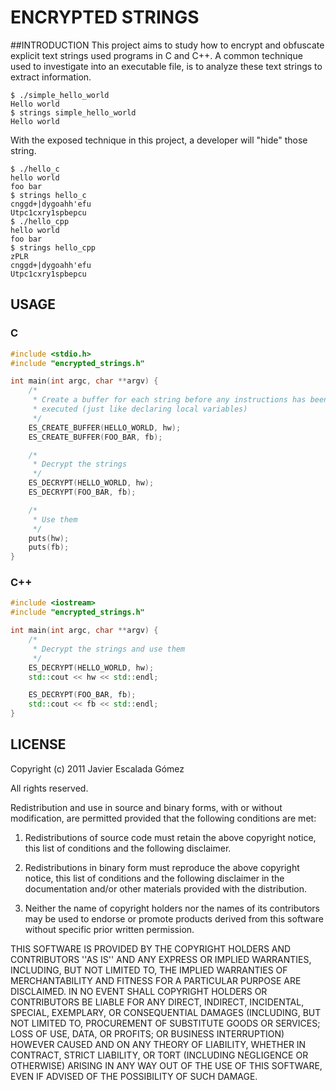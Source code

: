 
# ENCRYPTED STRINGS

##INTRODUCTION
This project aims to study how to encrypt and obfuscate explicit text strings used programs in C and C++. A common technique used to investigate into an executable file, is to analyze these text strings to extract information.

```
$ ./simple_hello_world
Hello world
$ strings simple_hello_world
Hello world
```

With the exposed technique in this project, a developer will "hide" those string.

```
$ ./hello_c
hello world
foo bar
$ strings hello_c
cnggd+|dygoahh'efu
Utpc1cxry1spbepcu
$ ./hello_cpp
hello world
foo bar
$ strings hello_cpp
zPLR
cnggd+|dygoahh'efu
Utpc1cxry1spbepcu
```

## USAGE

### C

```c
#include <stdio.h>
#include "encrypted_strings.h"

int main(int argc, char **argv) {
	/*
	 * Create a buffer for each string before any instructions has been
	 * executed (just like declaring local variables)
	 */
	ES_CREATE_BUFFER(HELLO_WORLD, hw);
	ES_CREATE_BUFFER(FOO_BAR, fb);

	/*
	 * Decrypt the strings
	 */
	ES_DECRYPT(HELLO_WORLD, hw);
	ES_DECRYPT(FOO_BAR, fb);

	/*
	 * Use them
	 */
	puts(hw);
	puts(fb);
}
```

### C++

```cpp
#include <iostream>
#include "encrypted_strings.h"

int main(int argc, char **argv) {
	/*
	 * Decrypt the strings and use them
	 */
	ES_DECRYPT(HELLO_WORLD, hw);
	std::cout << hw << std::endl;

	ES_DECRYPT(FOO_BAR, fb);
	std::cout << fb << std::endl;
}
```

## LICENSE
Copyright (c) 2011 Javier Escalada Gómez

All rights reserved.

Redistribution and use in source and binary forms, with or without modification, are permitted provided that the following conditions are met:

1. Redistributions of source code must retain the above copyright notice, this list of conditions and the following disclaimer.

2. Redistributions in binary form must reproduce the above copyright notice, this list of conditions and the following disclaimer in the documentation and/or other materials provided with the distribution.

3. Neither the name of copyright holders nor the names of its contributors may be used to endorse or promote products derived from this software without specific prior written permission.

THIS SOFTWARE IS PROVIDED BY THE COPYRIGHT HOLDERS AND CONTRIBUTORS ''AS IS'' AND ANY EXPRESS OR IMPLIED WARRANTIES, INCLUDING, BUT NOT LIMITED TO, THE IMPLIED WARRANTIES OF MERCHANTABILITY AND FITNESS FOR A PARTICULAR PURPOSE ARE DISCLAIMED.  IN NO EVENT SHALL COPYRIGHT HOLDERS OR CONTRIBUTORS BE LIABLE FOR ANY DIRECT, INDIRECT, INCIDENTAL, SPECIAL, EXEMPLARY, OR CONSEQUENTIAL DAMAGES (INCLUDING, BUT NOT LIMITED TO, PROCUREMENT OF SUBSTITUTE GOODS OR SERVICES; LOSS OF USE, DATA, OR PROFITS; OR BUSINESS INTERRUPTION) HOWEVER CAUSED AND ON ANY THEORY OF LIABILITY, WHETHER IN CONTRACT, STRICT LIABILITY, OR TORT (INCLUDING NEGLIGENCE OR OTHERWISE) ARISING IN ANY WAY OUT OF THE USE OF THIS SOFTWARE, EVEN IF ADVISED OF THE POSSIBILITY OF SUCH DAMAGE.